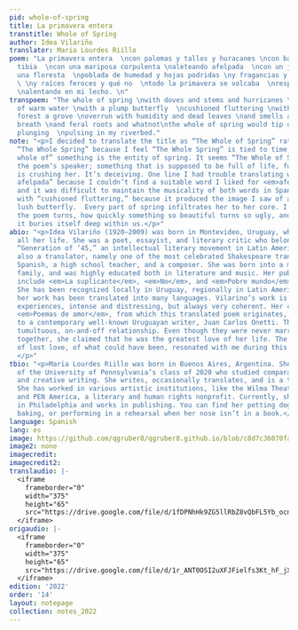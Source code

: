 ```yaml
---
pid: whole-of-spring
title: La primavera entera
transtitle: Whole of Spring
author: Idea Vilariño
translator: Maria Lourdes Riillo
poem: "La primavera entera  \ncon palomas y tallos y huracanes \ncon baldes de agua
  tibia  \ncon una mariposa corpulenta \naleteando afelpada  \ncon un jardín un bosque
  una floresta  \npoblada de humedad y hojas podridas \ny fragancias y vahos y vaharadas
  \ \ny raíces feroces y qué no  \ntodo la primavera se volcaba  \nrespirando sumiéndose
  \nalentando en mi lecho. \n"
transpoem: "The whole of spring \nwith doves and stems and hurricanes \nwith buckets
  of warm water \nwith a plump butterfly  \ncushioned fluttering \nwith a garden a
  forest a grove \noverrun with humidity and dead leaves \nand smells and fog and
  breath \nand feral roots and whatnot\nthe whole of spring would tip over \ngasping,
  plunging  \npulsing in my riverbed."
note: "<p>I decided to translate the title as “The Whole of Spring” rather than just
  “The Whole Spring” because I feel “The Whole Spring” is tied to time, while “the
  whole of” something is the entity of spring. It seems “The Whole of Spring” is against
  the poem’s speaker; something that is supposed to be full of life, full of new beginnings,
  is crushing her. It’s deceiving. One line I had trouble translating was “alentando
  afelpada” because I couldn’t find a suitable word I liked for <em>afelpada</em>,
  and it was difficult to maintain the musicality of both words in Spanish. I went
  with “cushioned fluttering,” because it produced the image I saw of a beautiful
  lush butterfly.  Every part of spring infiltrates her to her core. I love how quickly
  the poem turns, how quickly something so beautiful turns so ugly, and how quickly
  it buries itself deep within us.</p>"
abio: "<p>Idea Vilariño (1920–2009) was born in Montevideo, Uruguay, where she lived
  all her life. She was a poet, essayist, and literary critic who belonged to the
  “Generation of ’45,” an intellectual literary movement in Latin America. She was
  also a translator, namely one of the most celebrated Shakespeare translators into
  Spanish, a high school teacher, and a composer. She was born into a middle-class
  family, and was highly educated both in literature and music. Her published works
  include <em>La suplicante</em>, <em>No</em>, and <em>Pobre mundo</em>, among others.
  She has been recognized locally in Uruguay, regionally in Latin America, and internationally;
  her work has been translated into many languages. Vilarino’s work is marked by intimate
  experiences, intense and distressing, but always very coherent. Her collection,
  <em>Poemas de amor</em>, from which this translated poem originates, was dedicated
  to a contemporary well-known Uruguayan writer, Juan Carlos Onetti. The two had a
  tumultuous, on-and-off relationship. Even though they were never married or officially
  together, she claimed that he was the greatest love of her life. The frustration
  of lost love, of what could have been, resonated with me during this last year.
  </p>"
tbio: "<p>Maria Lourdes Riillo was born in Buenos Aires, Argentina. She is a graduate
  of the University of Pennsylvania’s class of 2020 who studied comparative literature
  and creative writing. She writes, occasionally translates, and is a theater artist.
  She has worked in various artistic institutions, like the Wilma Theater in Philadelphia
  and PEN America, a literary and human rights nonprofit. Currently, she is based
  in Philadelphia and works in publishing. You can find her petting dogs in the park,
  baking, or performing in a rehearsal when her nose isn’t in a book.</p>"
language: Spanish
lang: es
image: https://github.com/qgruber8/qgruber8.github.io/blob/c8d7c36070fa9dcb28962d1b8efeff9bf147637d/assets/images/images_22/vilarino.jpeg
image2: none
imagecredit:
imagecredit2:
translaudio: |-
  <iframe
    frameborder="0"
    width="375"
    height="65"
    src="https://drive.google.com/file/d/1fDPNhHk9ZG5llRbZ8vQbFL5Yb_ocnrsW/preview">
  </iframe>
origaudio: |-
  <iframe
    frameborder="0"
    width="375"
    height="65"
    src="https://drive.google.com/file/d/1r_ANT0OSI2uXFJFielfs3Kt_hF_jX5D_/preview">
  </iframe>
edition: '2022'
order: '14'
layout: notepage
collection: notes_2022
---
```

